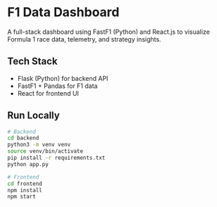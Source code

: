 # F1 Data Dashboard 

A full-stack dashboard using FastF1 (Python) and React.js to visualize Formula 1 race data, telemetry, and strategy insights.

## Tech Stack
- Flask (Python) for backend API
- FastF1 + Pandas for F1 data
- React for frontend UI

## Run Locally
```bash
# Backend
cd backend
python3 -m venv venv
source venv/bin/activate
pip install -r requirements.txt
python app.py

# Frontend
cd frontend
npm install
npm start

